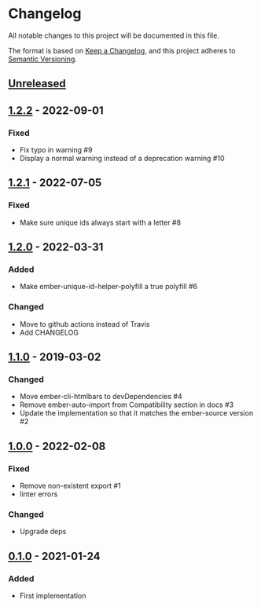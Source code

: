 # Changelog

All notable changes to this project will be documented in this file.

The format is based on [Keep a Changelog](https://keepachangelog.com/en/1.0.0/),
and this project adheres to [Semantic Versioning](https://semver.org/spec/v2.0.0.html).

## [Unreleased]

## [1.2.2] - 2022-09-01

### Fixed

- Fix typo in warning #9
- Display a normal warning instead of a deprecation warning #10

## [1.2.1] - 2022-07-05

### Fixed

- Make sure unique ids always start with a letter #8

## [1.2.0] - 2022-03-31

### Added

- Make ember-unique-id-helper-polyfill a true polyfill #6

### Changed

- Move to github actions instead of Travis
- Add CHANGELOG

## [1.1.0] - 2019-03-02

### Changed

- Move ember-cli-htmlbars to devDependencies #4
- Remove ember-auto-import from Compatibility section in docs #3
- Update the implementation so that it matches the ember-source version #2

## [1.0.0] - 2022-02-08

### Fixed

- Remove non-existent export #1
- linter errors

### Changed

- Upgrade deps

## [0.1.0] - 2021-01-24

### Added

- First implementation

[1.2.2]: https://github.com/ctjhoa/ember-unique-id-helper-polyfill/compare/v1.2.1...v1.2.2
[1.2.1]: https://github.com/ctjhoa/ember-unique-id-helper-polyfill/compare/v1.2.0...v1.2.1
[1.2.0]: https://github.com/ctjhoa/ember-unique-id-helper-polyfill/compare/v1.1.0...v1.2.0
[1.1.0]: https://github.com/ctjhoa/ember-unique-id-helper-polyfill/compare/v1.0.0...v1.1.0
[1.0.0]: https://github.com/ctjhoa/ember-unique-id-helper-polyfill/compare/v0.1.0...v1.0.0
[0.1.0]: https://github.com/ctjhoa/ember-unique-id-helper-polyfill/releases/tag/v0.1.0


[unreleased]: https://github.com/ctjhoa/ember-unique-id-helper-polyfill/compare/v1.2.2...HEAD
